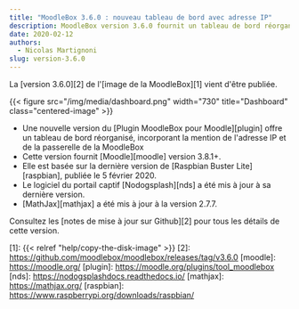 ```yaml
---
title: "MoodleBox 3.6.0 : nouveau tableau de bord avec adresse IP"
description: MoodleBox version 3.6.0 fournit un tableau de bord réorganisé et Moodle 3.8.1+. Elle est basée sur la version de Raspbian du 5 février 2020.
date: 2020-02-12
authors:
  - Nicolas Martignoni
slug: version-3.6.0
---
```


La [version 3.6.0][2] de l'[image  de la MoodleBox][1] vient d'être publiée.

{{< figure src="/img/media/dashboard.png" width="730" title="Dashboard" class="centered-image" >}}

  - Une nouvelle version du [Plugin MoodleBox pour Moodle][plugin] offre un tableau de bord réorganisé, incorporant la mention de l'adresse IP et de la passerelle de la MoodleBox
  - Cette version fournit [Moodle][moodle] version 3.8.1+.
  - Elle est basée sur la dernière version de [Raspbian Buster Lite][raspbian], publiée le 5 février 2020.
  - Le logiciel du portail captif [Nodogsplash][nds] a été mis à jour à sa dernière version.
  - [MathJax][mathjax] a été mis à jour à la version 2.7.7.

Consultez les [notes de mise à jour sur Github][2] pour tous les détails de cette version.

 [1]: {{< relref "help/copy-the-disk-image" >}}
 [2]: https://github.com/moodlebox/moodlebox/releases/tag/v3.6.0
 [moodle]: https://moodle.org/
 [plugin]: https://moodle.org/plugins/tool_moodlebox
 [nds]: https://nodogsplashdocs.readthedocs.io/
 [mathjax]: https://mathjax.org/
 [raspbian]: https://www.raspberrypi.org/downloads/raspbian/
